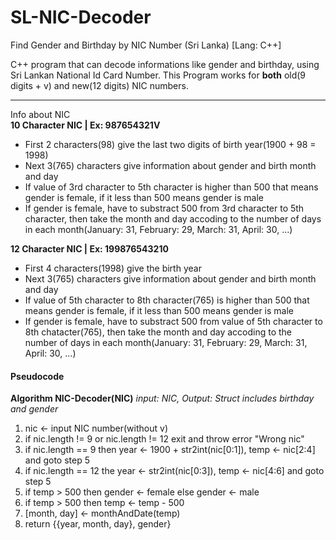 # SL-NIC-Decoder
Find Gender and Birthday by NIC Number (Sri Lanka) [Lang: C++]

C++  program that can decode informations like gender and birthday, using Sri Lankan National Id Card Number.
This Program works for <b>both</b> old(9 digits + v) and new(12 digits) NIC numbers.
<hr/>
Info about NIC<br/>
<b>10 Character NIC | Ex: 987654321V</b>
<ul>
  <li>First 2 characters(98) give the last two digits of birth year(1900 + 98 = 1998)</li>
  <li>Next 3(765) characters give information about gender and birth month and day</li>
  <li>If value of 3rd character to 5th character is higher than 500 that means gender is female, if it less than 500 means gender is male</li>
  <li>If gender is female, have to substract 500 from 3rd character to 5th character, then take the month and day accoding to the number of days in each month(January: 31, February: 29, March: 31, April: 30, ...)</li>
</ul>

<b>12 Character NIC | Ex: 199876543210</b>
<ul>
  <li>First 4 characters(1998) give the birth year</li>
  <li>Next 3(765) characters give information about gender and birth month and day</li>
  <li>If value of 5th character to 8th character(765) is higher than 500 that means gender is female, if it less than 500 means gender is male</li>
  <li>If gender is female, have to substract 500 from value of 5th character to 8th chatacter(765), then take the month and day accoding to the number of days in each month(January: 31, February: 29, March: 31, April: 30, ...)</li>
</ul>

<h4>Pseudocode</h4>
<b>Algorithm NIC-Decoder(NIC)</b>
<i>input: NIC, Output: Struct includes birthday and gender</i><br/>
<ol>
    <li>nic <- input NIC number(without v)</li>
    <li>if nic.length != 9 or nic.length != 12 exit and throw error "Wrong nic"</li>
    <li>if nic.length == 9 then year <- 1900 + str2int(nic[0:1]), temp <- nic[2:4] and goto step 5</li>
    <li>if nic.length == 12 the year <- str2int(nic[0:3]), temp <- nic[4:6] and goto step 5</li>
    <li>if temp > 500 then gender <- female else gender <- male</li>
    <li>if temp > 500 then temp <- temp - 500</li>
    <li>[month, day] <- monthAndDate(temp)</li>
    <li>return {{year, month, day}, gender}</li>
</ol>
